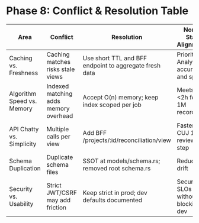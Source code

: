 # Phase 8: Conflict & Resolution Table

| Area | Conflict | Resolution | North Star Alignment |
|------|----------|------------|----------------------|
| Caching vs. Freshness | Caching matches risks stale views | Use short TTL and BFF endpoint to aggregate fresh data | Prioritizes Analyst accuracy and speed |
| Algorithm Speed vs. Memory | Indexed matching adds memory overhead | Accept O(n) memory; keep index scoped per job | Meets <2h for 1M records |
| API Chatty vs. Simplicity | Multiple calls per view | Add BFF /projects/:id/reconciliation/view | Faster CUJ 1 review step |
| Schema Duplication | Duplicate schema files | SSOT at models/schema.rs; removed root schema.rs | Reduces drift |
| Security vs. Usability | Strict JWT/CSRF may add friction | Keep strict in prod; dev defaults documented | Security SLOs without blocking dev |
